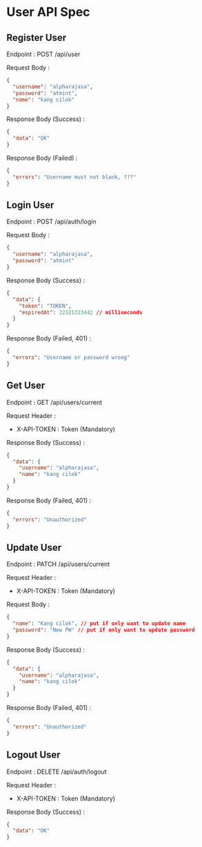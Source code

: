 # User API Spec

## Register User

Endpoint : POST /api/user

Request Body :

```json
{
  "username": "alpharajasa",
  "password": "atmint",
  "name": "kang cilok"
}
```

Response Body (Success) :

```json
{
  "data": "OK"
}
```

Response Body (Failed) :

```json
{
  "errors": "Username must not blank, ???"
}
```

## Login User

Endpoint : POST /api/auth/login

Request Body :

```json
{
  "username": "alpharajasa",
  "password": "atmint"
}
```

Response Body (Success) :

```json
{
  "data": {
    "token": "TOKEN",
    "espiredAt": 22321323442 // milliseconds
  }
}
```

Response Body (Failed, 401) :

```json
{
  "errors": "Username or password wrong"
}
```

## Get User

Endpoint : GET /api/users/current

Request Header :

- X-API-TOKEN : Token (Mandatory)

Response Body (Success) :

```json
{
  "data": {
    "username": "alpharajasa",
    "name": "kang cilok"
  }
}
```

Response Body (Failed, 401) :

```json
{
  "errors": "Unauthorized"
}
```

## Update User

Endpoint : PATCH /api/users/current

Request Header :

- X-API-TOKEN : Token (Mandatory)

Request Body :

```json
{
  "name": "Kang cilok", // put if only want to update name
  "password": "New PW" // put if only want to update password
}
```

Response Body (Success) :

```json
{
  "data": {
    "username": "alpharajasa",
    "name": "kang cilok"
  }
}
```

Response Body (Failed, 401) :

```json
{
  "errors": "Unauthorized"
}
```

## Logout User

Endpoint : DELETE /api/auth/logout

Request Header :

- X-API-TOKEN : Token (Mandatory)

Response Body (Success) :

```json
{
  "data": "OK"
}
```
